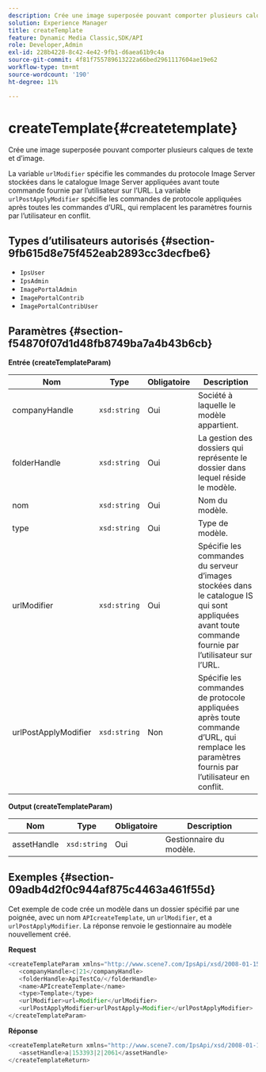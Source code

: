 ```yaml
---
description: Crée une image superposée pouvant comporter plusieurs calques de texte et d’image.
solution: Experience Manager
title: createTemplate
feature: Dynamic Media Classic,SDK/API
role: Developer,Admin
exl-id: 228b4228-8c42-4e42-9fb1-d6aea61b9c4a
source-git-commit: 4f81f755789613222a66bed2961117604ae19e62
workflow-type: tm+mt
source-wordcount: '190'
ht-degree: 11%

---
```


# createTemplate{#createtemplate}

Crée une image superposée pouvant comporter plusieurs calques de texte et d’image.

La variable `urlModifier` spécifie les commandes du protocole Image Server stockées dans le catalogue Image Server appliquées avant toute commande fournie par l’utilisateur sur l’URL. La variable `urlPostApplyModifier` spécifie les commandes de protocole appliquées après toutes les commandes d’URL, qui remplacent les paramètres fournis par l’utilisateur en conflit.

## Types d’utilisateurs autorisés {#section-9fb615d8e75f452eab2893cc3decfbe6}

* `IpsUser`
* `IpsAdmin`
* `ImagePortalAdmin`
* `ImagePortalContrib`
* `ImagePortalContribUser`

## Paramètres {#section-f54870f07d1d48fb8749ba7a4b43b6cb}

**Entrée (createTemplateParam)**

| Nom | Type | Obligatoire | Description |
|---|---|---|---|
| companyHandle | `xsd:string` | Oui | Société à laquelle le modèle appartient. |
| folderHandle | `xsd:string` | Oui | La gestion des dossiers qui représente le dossier dans lequel réside le modèle. |
| nom | `xsd:string` | Oui | Nom du modèle. |
| type | `xsd:string` | Oui | Type de modèle. |
| urlModifier | `xsd:string` | Oui | Spécifie les commandes du serveur d’images stockées dans le catalogue IS qui sont appliquées avant toute commande fournie par l’utilisateur sur l’URL. |
| urlPostApplyModifier | `xsd:string` | Non | Spécifie les commandes de protocole appliquées après toute commande d’URL, qui remplace les paramètres fournis par l’utilisateur en conflit. |

**Output (createTemplateParam)**

| Nom | Type | Obligatoire | Description |
|---|---|---|---|
| assetHandle | `xsd:string` | Oui | Gestionnaire du modèle. |

## Exemples {#section-09adb4d2f0c944af875c4463a461f55d}

Cet exemple de code crée un modèle dans un dossier spécifié par une poignée, avec un nom `APIcreateTemplate`, un `urlModifier`, et a `urlPostApplyModifier`. La réponse renvoie le gestionnaire au modèle nouvellement créé.

**Request**

```java
<createTemplateParam xmlns="http://www.scene7.com/IpsApi/xsd/2008-01-15">
   <companyHandle>c|21</companyHandle>
   <folderHandle>ApiTestCo/</folderHandle>
   <name>APIcreateTemplate</name>
   <type>Template</type>
   <urlModifier>url=Modifier</urlModifier>
   <urlPostApplyModifier>urlPostApply=Modifier</urlPostApplyModifier>
</createTemplateParam>
```

**Réponse**

```java
<createTemplateReturn xmlns="http://www.scene7.com/IpsApi/xsd/2008-01-15">
   <assetHandle>a|153393|2|2061</assetHandle>
</createTemplateReturn>
```
